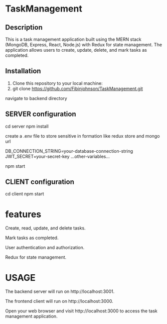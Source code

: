 # TaskManagement
## Description
This is a task management application built using the MERN stack (MongoDB, Express, React, Node.js) with Redux for state management. The application allows users to create, update, delete, and mark tasks as completed.

## Installation

1. Clone this repository to your local machine:
2.  git clone https://github.com/Fibinjohnson/TaskManagement.git

navigate to backend directory
## SERVER configuration
cd server
npm install

create a .env file to store sensitive in formation like redux store and mongo url

DB_CONNECTION_STRING=your-database-connection-string
JWT_SECRET=your-secret-key
...other-variables...

npm start


## CLIENT configuration
cd client
npm start

# features

Create, read, update, and delete tasks.

Mark tasks as completed.

User authentication and authorization.

Redux for state management.

# USAGE

The backend server will run on http://localhost:3001.

The frontend client will run on http://localhost:3000.

Open your web browser and visit http://localhost:3000 to access the task management application.

